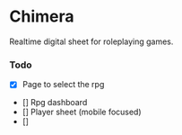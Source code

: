 # Chimera

Realtime digital sheet for roleplaying games. 


### Todo

- [x] Page to select the rpg
- [] Rpg dashboard
- [] Player sheet (mobile focused)
- []